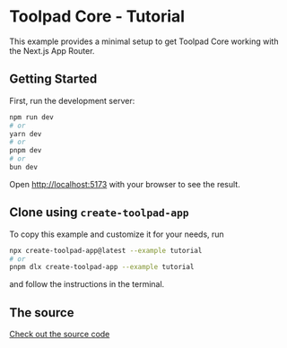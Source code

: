 # Toolpad Core - Tutorial

This example provides a minimal setup to get Toolpad Core working with the Next.js App Router.

## Getting Started

First, run the development server:

```bash
npm run dev
# or
yarn dev
# or
pnpm dev
# or
bun dev
```

Open [http://localhost:5173](http://localhost:5173) with your browser to see the result.

## Clone using `create-toolpad-app`

To copy this example and customize it for your needs, run

```bash
npx create-toolpad-app@latest --example tutorial
# or
pnpm dlx create-toolpad-app --example tutorial
```

and follow the instructions in the terminal.

## The source

[Check out the source code](https://github.com/mui/toolpad/tree/master/examples/core/tutorial/)
